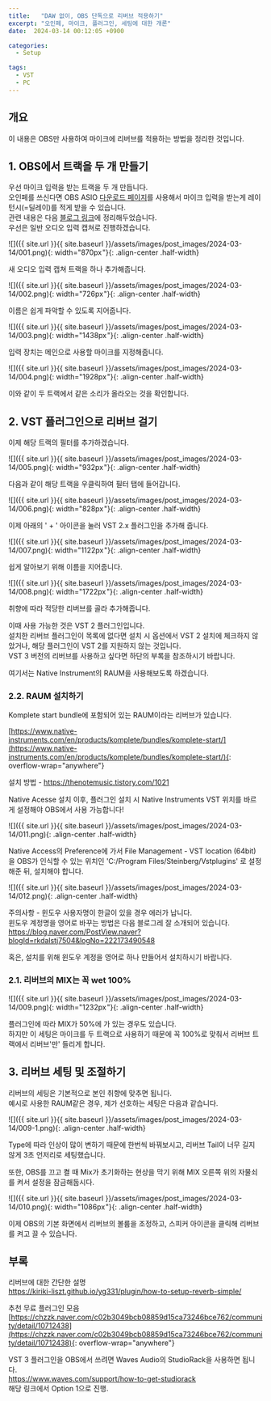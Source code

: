 ```yaml
---
title:   "DAW 없이, OBS 단독으로 리버브 적용하기"
excerpt: "오인페, 마이크, 플러그인, 세팅에 대한 개론"
date:  2024-03-14 00:12:05 +0900

categories:
  - Setup

tags:
  - VST
  - PC
--- 
```


## 개요  

이 내용은 OBS만 사용하여 마이크에 리버브를 적용하는 방법을 정리한 것입니다.  

## 1. OBS에서 트랙을 두 개 만들기  

우선 마이크 입력을 받는 트랙을 두 개 만듭니다.  
오인페를 쓰신다면 OBS ASIO [다운로드 페이지](https://github.com/Andersama/obs-asio/releases/latest)를 사용해서 마이크 입력을 받는게 레이턴시(=딜레이)를 적게 받을 수 있습니다.  
관련 내용은 다음 [블로그 링크](https://kiriki-liszt.github.io/yg331/obs/why-use-OBS-ASIO/)에 정리해두었습니다.  
우선은 일반 오디오 입력 캡쳐로 진행하겠습니다.  

![]({{ site.url }}{{ site.baseurl }}/assets/images/post_images/2024-03-14/001.png){: width="870px "}{: .align-center .half-width}  

새 오디오 입력 캡쳐 트랙을 하나 추가해줍니다.  

![]({{ site.url }}{{ site.baseurl }}/assets/images/post_images/2024-03-14/002.png){: width="726px "}{: .align-center .half-width}  

이름은 쉽게 파악할 수 있도록 지어줍니다.  

![]({{ site.url }}{{ site.baseurl }}/assets/images/post_images/2024-03-14/003.png){: width="1438px "}{: .align-center .half-width}  

입력 장치는 메인으로 사용할 마이크를 지정해줍니다.  

![]({{ site.url }}{{ site.baseurl }}/assets/images/post_images/2024-03-14/004.png){: width="1928px "}{: .align-center .half-width}  

이와 같이 두 트랙에서 같은 소리가 올라오는 것을 확인합니다.  

## 2. VST 플러그인으로 리버브 걸기  

이제 해당 트랙의 필터를 추가하겠습니다.  

![]({{ site.url }}{{ site.baseurl }}/assets/images/post_images/2024-03-14/005.png){: width="932px "}{: .align-center .half-width}  

다음과 같이 해당 트랙을 우클릭하여 필터 탭에 들어갑니다.  

![]({{ site.url }}{{ site.baseurl }}/assets/images/post_images/2024-03-14/006.png){: width="828px "}{: .align-center .half-width}  

이제 아래의 ' + ' 아이콘을 눌러 VST 2.x 플러그인을 추가해 줍니다.  

![]({{ site.url }}{{ site.baseurl }}/assets/images/post_images/2024-03-14/007.png){: width="1122px "}{: .align-center .half-width}  

쉽게 알아보기 위해 이름을 지어줍니다.  

![]({{ site.url }}{{ site.baseurl }}/assets/images/post_images/2024-03-14/008.png){: width="1722px "}{: .align-center .half-width}  

취향에 따라 적당한 리버브를 골라 추가해줍니다.  

이때 사용 가능한 것은 VST 2 플러그인입니다.  
설치한 리버브 플러그인이 목록에 없다면 설치 시 옵션에서 VST 2 설치에 체크하지 않았거나, 해당 플러그인이 VST 2를 지원하지 않는 것입니다.  
VST 3 버전의 리버브를 사용하고 싶다면 하단의 부록을 참조하시기 바랍니다.  

여기서는 Native Instrument의 RAUM을 사용해보도록 하겠습니다.  

### 2.2. RAUM 설치하기  

Komplete start bundle에 포함되어 있는 RAUM이라는 리버브가 있습니다.  

[https://www.native-instruments.com/en/products/komplete/bundles/komplete-start/](https://www.native-instruments.com/en/products/komplete/bundles/komplete-start/){: overflow-wrap="anywhere"}  

설치 방법 - <https://thenotemusic.tistory.com/1021>  

Native Acesse 설치 이후, 플러그인 설치 시 Native Instruments VST 위치를 바르게 설정해야 OBS에서 사용 가능합니다!  

![]({{ site.url }}{{ site.baseurl }}/assets/images/post_images/2024-03-14/011.png){: .align-center .half-width}  

Native Access의 Preference에 가서 File Management - VST location (64bit)을 OBS가 인식할 수 있는 위치인
'C:/Program Files/Steinberg/Vstplugins'
로 설정해준 뒤, 설치해야 합니다.  

![]({{ site.url }}{{ site.baseurl }}/assets/images/post_images/2024-03-14/012.png){: .align-center .half-width}  

주의사항 - 윈도우 사용자명이 한글이 있을 경우 에러가 납니다.  
윈도우 계정명을 영어로 바꾸는 방법은 다음 블로그레 잘 소개되어 있습니다.  
<https://blog.naver.com/PostView.naver?blogId=rkdalstj7504&logNo=222173490548>  

혹은, 설치를 위해 윈도우 계정을 영어로 하나 만들어서 설치하시기 바랍니다.  

### 2.1. 리버브의 MIX는 꼭 wet 100%

![]({{ site.url }}{{ site.baseurl }}/assets/images/post_images/2024-03-14/009.png){: width="1232px "}{: .align-center .half-width}  

플러그인에 따라 MIX가 50%에 가 있는 경우도 있습니다.  
하지만 이 세팅은 마이크를 두 트랙으로 사용하기 때문에 꼭 100%로 맞춰서 리버브 트랙에서 리버브'만' 들리게 합니다.  

## 3. 리버브 세팅 및 조절하기  

리버브의 세팅은 기본적으로 본인 취향에 맞추면 됩니다.  
예시로 사용한 RAUM같은 경우, 제가 선호하는 세팅은 다음과 같습니다.  

![]({{ site.url }}{{ site.baseurl }}/assets/images/post_images/2024-03-14/009-1.png){: .align-center .half-width}  

Type에 따라 인상이 많이 변하기 때문에 한번씩 바꿔보시고, 리버브 Tail이 너무 길지 않게 3초 언저리로 세팅했습니다.  

또한, OBS를 끄고 켤 때 Mix가 초기화하는 현상을 막기 위해 MIX 오른쪽 위의 자물쇠를 켜서 설정을 잠금해둡시다.  

![]({{ site.url }}{{ site.baseurl }}/assets/images/post_images/2024-03-14/010.png){: width="1086px "}{: .align-center .half-width}  

이제 OBS의 기본 화면에서 리버브의 볼륨을 조정하고, 스피커 아이콘을 클릭해 리버브를 켜고 끌 수 있습니다.  

## 부록  

리버브에 대한 간단한 설명  
<https://kiriki-liszt.github.io/yg331/plugin/how-to-setup-reverb-simple/>  

추천 무료 플러그인 모음  
[https://chzzk.naver.com/c02b3049bcb08859d15ca73246bce762/community/detail/10712438](https://chzzk.naver.com/c02b3049bcb08859d15ca73246bce762/community/detail/10712438){: overflow-wrap="anywhere"}  

VST 3 플러그인을 OBS에서 쓰려면 Waves Audio의 StudioRack을 사용하면 됩니다.  
<https://www.waves.com/support/how-to-get-studiorack>  
해당 링크에서 Option 1으로 진행.  
